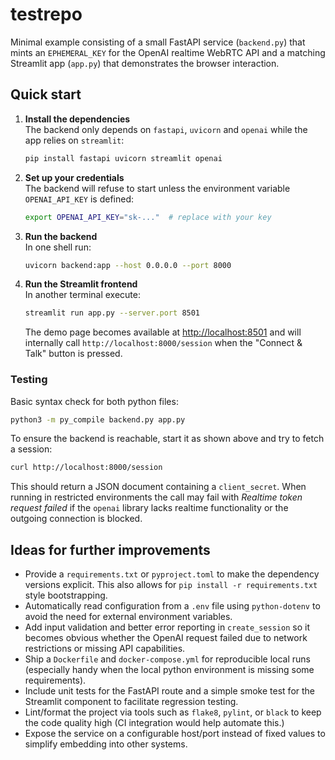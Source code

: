 # testrepo

Minimal example consisting of a small FastAPI service (`backend.py`)
that mints an `EPHEMERAL_KEY` for the OpenAI realtime WebRTC API and a
matching Streamlit app (`app.py`) that demonstrates the browser
interaction.

## Quick start

1. **Install the dependencies**  
   The backend only depends on `fastapi`, `uvicorn` and `openai` while
   the app relies on `streamlit`:

   ```bash
   pip install fastapi uvicorn streamlit openai
   ```

2. **Set up your credentials**  
   The backend will refuse to start unless the environment variable
   `OPENAI_API_KEY` is defined:

   ```bash
   export OPENAI_API_KEY="sk-..."  # replace with your key
   ```

3. **Run the backend**  
   In one shell run:

   ```bash
   uvicorn backend:app --host 0.0.0.0 --port 8000
   ```

4. **Run the Streamlit frontend**  
   In another terminal execute:

   ```bash
   streamlit run app.py --server.port 8501
   ```

   The demo page becomes available at <http://localhost:8501> and will
   internally call `http://localhost:8000/session` when the "Connect &
   Talk" button is pressed.

### Testing

Basic syntax check for both python files:

```bash
python3 -m py_compile backend.py app.py
```

To ensure the backend is reachable, start it as shown above and try to
fetch a session:

```bash
curl http://localhost:8000/session
```

This should return a JSON document containing a `client_secret`.  When
running in restricted environments the call may fail with *Realtime
token request failed* if the `openai` library lacks realtime
functionality or the outgoing connection is blocked.

## Ideas for further improvements

- Provide a `requirements.txt` or `pyproject.toml` to make the
  dependency versions explicit.  This also allows for `pip
  install -r requirements.txt` style bootstrapping.
- Automatically read configuration from a `.env` file using
  `python-dotenv` to avoid the need for external environment variables.
- Add input validation and better error reporting in `create_session`
  so it becomes obvious whether the OpenAI request failed due to
  network restrictions or missing API capabilities.
- Ship a `Dockerfile` and `docker-compose.yml` for reproducible local
  runs (especially handy when the local python environment is missing
  some requirements).
- Include unit tests for the FastAPI route and a simple smoke test for
  the Streamlit component to facilitate regression testing.
- Lint/format the project via tools such as `flake8`, `pylint`, or
  `black` to keep the code quality high (CI integration would help
  automate this.)
- Expose the service on a configurable host/port instead of fixed
  values to simplify embedding into other systems.
